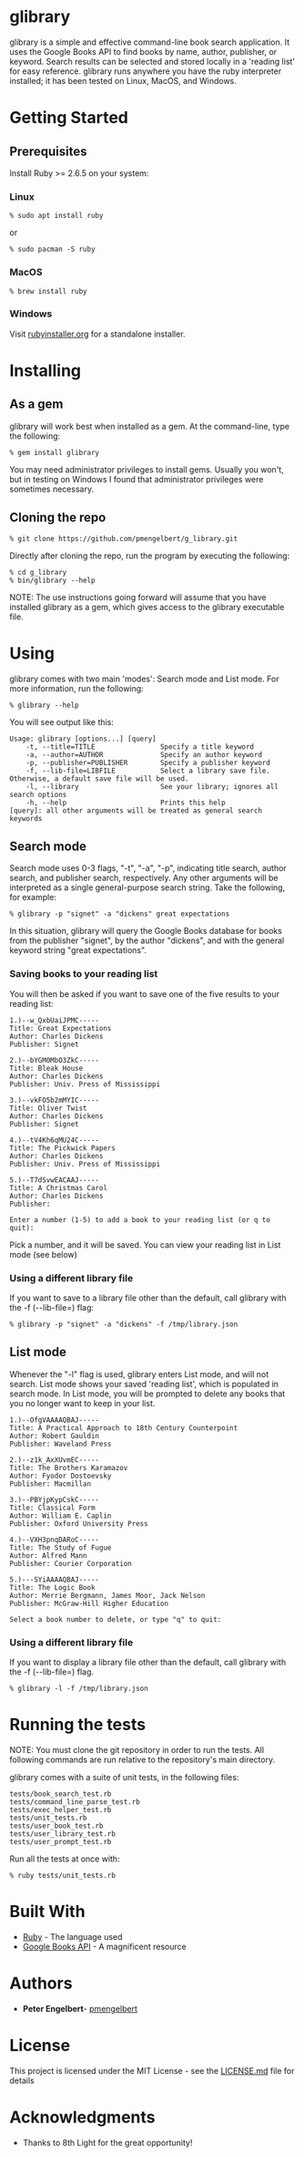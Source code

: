 # glibrary

glibrary is a simple and effective command-line book search application.  It uses the Google Books API to find books by name, author, publisher, or keyword.  Search results can be selected and stored locally in a 'reading list' for easy reference. glibrary runs anywhere you have the ruby interpreter installed; it has been tested on Linux, MacOS, and Windows.

# Getting Started

## Prerequisites

Install Ruby >= 2.6.5 on your system:
### Linux
```
% sudo apt install ruby
```
or
```
% sudo pacman -S ruby
```
### MacOS
```
% brew install ruby
```

### Windows
Visit [rubyinstaller.org](https://rubyinstaller.org/) for a standalone installer.

# Installing

## As a gem
glibrary will work best when installed as a gem.  At the command-line, type the following:
```
% gem install glibrary
```
You may need administrator privileges to install gems.  Usually you won't, but in testing on Windows I found that administrator privileges were sometimes necessary.

## Cloning the repo
```
% git clone https://github.com/pmengelbert/g_library.git
```
Directly after cloning the repo, run the program by executing the following:
```
% cd g_library
% bin/glibrary --help
```
NOTE: The use instructions going forward will assume that you have installed glibrary as a gem, which gives access
to the glibrary executable file.

# Using

glibrary comes with two main 'modes': Search mode and List mode.  For more information, run the following:
```
% glibrary --help
```

You will see output like this:
```
Usage: glibrary [options...] [query]
    -t, --title=TITLE                Specify a title keyword
    -a, --author=AUTHOR              Specify an author keyword
    -p, --publisher=PUBLISHER        Specify a publisher keyword
    -f, --lib-file=LIBFILE           Select a library save file. Otherwise, a default save file will be used.
    -l, --library                    See your library; ignores all search options
    -h, --help                       Prints this help
[query]: all other arguments will be treated as general search keywords

```

## Search mode

Search mode uses 0-3 flags, "-t", "-a", "-p", indicating title search, author search, and publisher search, respectively.
Any other arguments will be interpreted as a single general-purpose search string.  Take the following, for example:
```
% glibrary -p "signet" -a "dickens" great expectations
```

In this situation, glibrary will query the Google Books database for books from the publisher "signet", by the author "dickens", and with the general keyword string "great expectations".

### Saving books to your reading list
You will then be asked if you want to save one of the five results to your reading list:  
```
1.)--w_QxbUaiJPMC-----
Title: Great Expectations
Author: Charles Dickens
Publisher: Signet

2.)--bYGM0MbO3ZkC-----
Title: Bleak House
Author: Charles Dickens
Publisher: Univ. Press of Mississippi

3.)--vkFO5b2mMYIC-----
Title: Oliver Twist
Author: Charles Dickens
Publisher: Signet

4.)--tV4Kh6qMU24C-----
Title: The Pickwick Papers
Author: Charles Dickens
Publisher: Univ. Press of Mississippi

5.)--T7dSvwEACAAJ-----
Title: A Christmas Carol
Author: Charles Dickens
Publisher: 

Enter a number (1-5) to add a book to your reading list (or q to quit): 
```

Pick a number, and it will be saved.  You can view your reading list in List mode (see below)

### Using a different library file
If you want to save to a library file other than the default, call glibrary with the -f (--lib-file=) flag:
```
% glibrary -p "signet" -a "dickens" -f /tmp/library.json
```

## List mode
Whenever the "-l" flag is used, glibrary enters List mode, and will not search.  List mode shows your saved 'reading list', which is populated in search mode.  In List mode, you will be prompted to delete any books that you no longer want to keep in your list.
```
1.)--OfgVAAAAQBAJ-----
Title: A Practical Approach to 18th Century Counterpoint
Author: Robert Gauldin
Publisher: Waveland Press

2.)--z1k_AxXUvmEC-----
Title: The Brothers Karamazov
Author: Fyodor Dostoevsky
Publisher: Macmillan

3.)--PBYjpKypCskC-----
Title: Classical Form
Author: William E. Caplin
Publisher: Oxford University Press

4.)--VXH3pnqDARoC-----
Title: The Study of Fugue
Author: Alfred Mann
Publisher: Courier Corporation

5.)---SYiAAAAQBAJ-----
Title: The Logic Book
Author: Merrie Bergmann, James Moor, Jack Nelson
Publisher: McGraw-Hill Higher Education

Select a book number to delete, or type "q" to quit:
```

### Using a different library file
If you want to display a library file other than the default, call glibrary with the -f (--lib-file=) flag.
```
% glibrary -l -f /tmp/library.json
```

# Running the tests

NOTE: You must clone the git repository in order to run the tests.  All following commands are run 
relative to the repository's main directory.

glibrary comes with a suite of unit tests, in the following files:
```
tests/book_search_test.rb
tests/command_line_parse_test.rb
tests/exec_helper_test.rb
tests/unit_tests.rb
tests/user_book_test.rb
tests/user_library_test.rb
tests/user_prompt_test.rb
```

Run all the tests at once with:
```
% ruby tests/unit_tests.rb
```

# Built With

* [Ruby](https://www.ruby-lang.org) - The language used
* [Google Books API](https://developers.google.com/books/docs/v1/using) - A magnificent resource

# Authors

* **Peter Engelbert**- [pmengelbert](https://github.com/pmengelbert)

# License

This project is licensed under the MIT License - see the [LICENSE.md](LICENSE.md) file for details

# Acknowledgments

* Thanks to 8th Light for the great opportunity!
